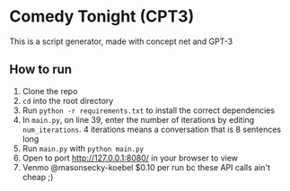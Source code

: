 # Comedy Tonight (CPT3)

This is a script generator, made with concept net and GPT-3

## How to run

1. Clone the repo
2. `cd` into the root directory
3. Run `python -r requirements.txt` to install the correct dependencies
4. In `main.py`, on line 39, enter the number of iterations by editing `num_iterations`. 4 iterations means a conversation that is 8 sentences long
5. Run `main.py` with `python main.py`
6. Open to port <http://127.0.0.1:8080/> in your browser to view
7. Venmo @masonsecky-koebel $0.10 per run bc these API calls ain't cheap ;)
